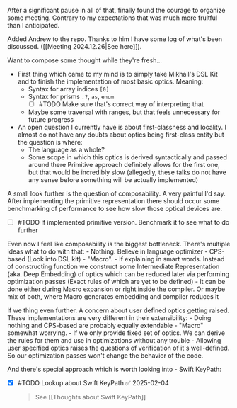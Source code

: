 After a significant pause in all of that, finally found the courage to organize some meeting. Contrary to my expectations that was much more fruitful than I anticipated.

Added Andrew to the repo. Thanks to him I have some log of what's been discussed. ([[Meeting 2024.12.26|See here]]).

Want to compose some thought while they're fresh...
- First thing which came to my mind is to simply take Mikhail's DSL Kit and to finish the implementation of most basic optics. Meaning: 
	- Syntax for array indices `[0]`
	- Syntax for prisms `.?`, `as`, `enum`
	  - [ ] #TODO Make sure that's correct way of interpreting that
	- Maybe some traversal with ranges, but that feels unnecessary for future progress
- An open question I currently have is about first-classness and locality. I almost do not have any doubts about optics being first-class entity but the question is where:
	- The language as a whole?
	- Some scope in which this optics is derived syntactically and passed around there
  Primitive approach definitely allows for the first one, but that would be incredibly slow (allegedly, these talks do not have any sense before something will be actually implemented)

A small look further is the question of composability. A very painful I'd say. After implementing the primitive representation there should occur some benchmarking of performance to see how slow those optical devices are.
- [ ] #TODO If implemented primitive version. Benchmark it to see what to do further

Even now I feel like composability is the biggest bottleneck. There's multiple ideas what to do with that:
	- Nothing. Believe in language optimizer
	- CPS-based (Look into DSL kit)
	- "Macro".
		- If explaining in smart words. Instead of constructing function we construct some Intermediate Representation (aka. Deep Embedding) of optics which can be reduced later via performing optimization passes (Exact rules of which are yet to be defined)
		- It can be done either during Macro expansion or right inside the compiler. Or maybe mix of both, where Macro generates embedding and compiler reduces it

If we thing even further. A concern about user defined optics getting raised. These implementations are very different in their extensibility:
	- Doing nothing and CPS-based are probably equally extendable
	- "Macro" somewhat worrying. 
		- If we only provide fixed set of optics. We can derive the rules for them and use in optimizations without any trouble
		- Allowing user specified optics raises the questions of verification of it's well-defined. So our optimization passes won't change the behavior of the code.

And there's special approach which is worth looking into - Swift KeyPath:
- [x] #TODO Lookup about Swift KeyPath ✅ 2025-02-04
	> See [[Thoughts about Swift KeyPath]]